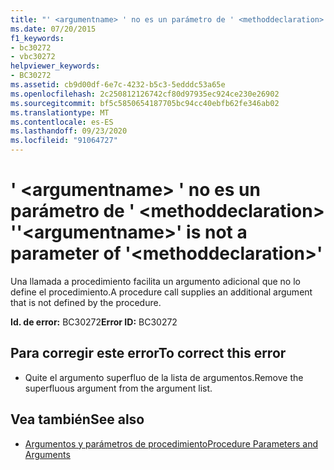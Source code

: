 ```yaml
---
title: "' <argumentname> ' no es un parámetro de ' <methoddeclaration> '"
ms.date: 07/20/2015
f1_keywords:
- bc30272
- vbc30272
helpviewer_keywords:
- BC30272
ms.assetid: cb9d00df-6e7c-4232-b5c3-5edddc53a65e
ms.openlocfilehash: 2c250812126742cf80d97935ec924ce230e26902
ms.sourcegitcommit: bf5c5850654187705bc94cc40ebfb62fe346ab02
ms.translationtype: MT
ms.contentlocale: es-ES
ms.lasthandoff: 09/23/2020
ms.locfileid: "91064727"
---
```

# <a name="argumentname-is-not-a-parameter-of-methoddeclaration"></a><span data-ttu-id="d637d-102">' \<argumentname> ' no es un parámetro de ' \<methoddeclaration> '</span><span class="sxs-lookup"><span data-stu-id="d637d-102">'\<argumentname>' is not a parameter of '\<methoddeclaration>'</span></span>

<span data-ttu-id="d637d-103">Una llamada a procedimiento facilita un argumento adicional que no lo define el procedimiento.</span><span class="sxs-lookup"><span data-stu-id="d637d-103">A procedure call supplies an additional argument that is not defined by the procedure.</span></span>  
  
 <span data-ttu-id="d637d-104">**Id. de error:** BC30272</span><span class="sxs-lookup"><span data-stu-id="d637d-104">**Error ID:** BC30272</span></span>  
  
## <a name="to-correct-this-error"></a><span data-ttu-id="d637d-105">Para corregir este error</span><span class="sxs-lookup"><span data-stu-id="d637d-105">To correct this error</span></span>  
  
- <span data-ttu-id="d637d-106">Quite el argumento superfluo de la lista de argumentos.</span><span class="sxs-lookup"><span data-stu-id="d637d-106">Remove the superfluous argument from the argument list.</span></span>  
  
## <a name="see-also"></a><span data-ttu-id="d637d-107">Vea también</span><span class="sxs-lookup"><span data-stu-id="d637d-107">See also</span></span>

- [<span data-ttu-id="d637d-108">Argumentos y parámetros de procedimiento</span><span class="sxs-lookup"><span data-stu-id="d637d-108">Procedure Parameters and Arguments</span></span>](../programming-guide/language-features/procedures/procedure-parameters-and-arguments.md)
